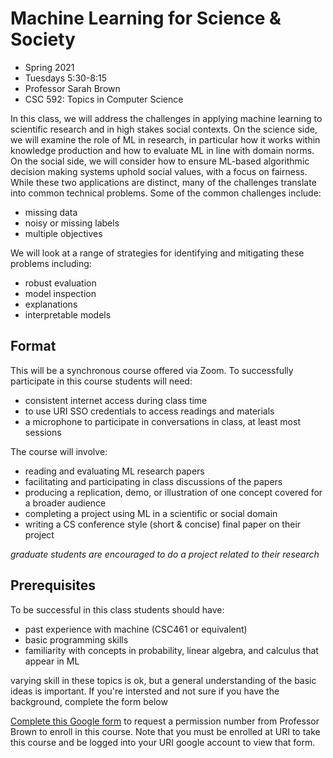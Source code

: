 
# Machine Learning for Science & Society


- Spring 2021
- Tuesdays 5:30-8:15
- Professor Sarah Brown
- CSC 592: Topics in Computer Science


In this class, we will address the challenges in applying machine learning to scientific research and in high stakes social contexts. On the science side, we will examine the role of ML in research, in particular how it works within knowledge production and how to evaluate ML in line with domain norms. On the social side, we will consider how to ensure ML-based algorithmic decision making systems uphold social values, with a focus on fairness. While these two applications are distinct, many of the challenges translate into common technical problems. Some of the common challenges include:
- missing data
- noisy or missing labels
- multiple objectives

We will look at a range of strategies for identifying and mitigating these problems including:
- robust evaluation
- model inspection
- explanations
- interpretable models




<!-- Challenges in applying machine learning to scientific research and in high stakes social contexts. Learning with missing data, noisy labels and multiple objectives. Robust evaluation, model inspection, explanation and interpretable models. Specific examinations of evaluating ML in scientific research and fairness of ML-based AI systems in society. -->

  <!-- We will take a model based approach -->

<!--

## Topics

Topics covered:
- multiple objectives
- noisy labels
 -->


## Format

This will be a synchronous course offered via Zoom. To successfully participate in this course students will need:

- consistent internet access during class time
- to use URI SSO credentials to access readings and materials
- a microphone to participate in conversations in class, at least most sessions


The course will involve:
- reading and evaluating ML research papers
- facilitating and participating in class discussions of the papers
- producing a replication, demo, or illustration of one concept covered for a broader audience
- completing a project using ML in a scientific or social domain
- writing a CS conference style (short & concise) final paper on their project


_graduate students are encouraged to do a project related to their research_

<!-- ## Learning Outcomes

By the of this course students will be able to:
- identify common solutions for learning from nonideal data
- evaluate machine learning research for applicability to a given problem
-  -->



## Prerequisites

To be successful in this class students should have:
- past experience with machine  (CSC461 or equivalent)
- basic programming skills
- familiarity with concepts in probability, linear algebra, and calculus that appear in ML

varying skill in these topics is ok, but a general understanding of the basic ideas is important.  If you're intersted and not sure if you have the background, complete the form below
<!-- we won't be working through a lot of derivations, but papers and discussions will rely on having an understanding of conditional probability, optimization,  -->


[Complete this Google form](https://forms.gle/XouLBRikos7J4Lpg7) to request a permission number from Professor Brown to enroll in this course. Note that you must be enrolled at URI to take this course and be logged into your URI google account to view that form.
